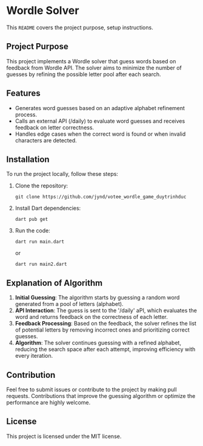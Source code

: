 # Wordle Solver

This `README` covers the project purpose, setup instructions.

## Project Purpose

This project implements a Wordle solver that guess words based on feedback from Wordle API. 
The solver aims to minimize the number of guesses by refining the possible letter pool after each search.

## Features
- Generates word guesses based on an adaptive alphabet refinement process.
- Calls an external API (/daily) to evaluate word guesses and receives feedback on letter correctness.
- Handles edge cases when the correct word is found or when invalid characters are detected.

## Installation

To run the project locally, follow these steps:

1. Clone the repository:
   ```
   git clone https://github.com/jynd/votee_wordle_game_duytrinhduc
   ```
2. Install Dart dependencies:
   ```
   dart pub get
   ```
3. Run the code:
   ```
   dart run main.dart
   ```
   or
   ```
   dart run main2.dart
   ```
   
## Explanation of Algorithm

1. **Initial Guessing**: The algorithm starts by guessing a random word generated from a pool of letters (alphabet).
2. **API Interaction**: The guess is sent to the '/daily' aPI, which evaluates the word and returns feedback on the correctness of each letter.
3. **Feedback Processing**: Based on the feedback, the solver refines the list of potential letters by removing incorrect ones and prioritizing correct guesses.
4. **Algorithm**: The solver continues guessing with a refined alphabet, reducing the search space after each attempt, improving efficiency with every iteration.

## Contribution

Feel free to submit issues or contribute to the project by making pull requests. Contributions that improve the guessing algorithm or optimize the performance are highly welcome.

## License
This project is licensed under the MIT license.